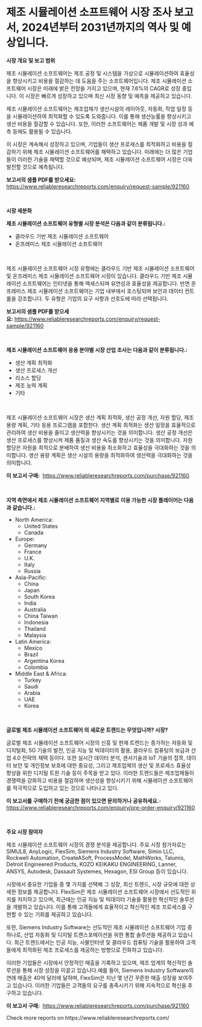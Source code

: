 <p><h1>제조 시뮬레이션 소프트웨어 시장 조사 보고서, 2024년부터 2031년까지의 역사 및 예상입니다.</h1></p><p><strong>시장 개요 및 보고 범위</strong></p>
<p><p>제조 시뮬레이션 소프트웨어는 제조 공정 및 시스템을 가상으로 시뮬레이션하여 효율성을 향상시키고 비용을 절감하는 데 도움을 주는 소프트웨어입니다. 제조 시뮬레이션 소프트웨어 시장은 미래에 밝은 전망을 가지고 있으며, 현재 7.6%의 CAGR로 성장 중입니다. 이 시장은 빠르게 성장하고 있으며 최신 시장 동향 및 예측을 제공하고 있습니다. </p><p>제조 시뮬레이션 소프트웨어는 제조업체가 생산시설의 레이아웃, 자동화, 작업 일정 등을 시뮬레이션하여 최적화할 수 있도록 도와줍니다. 이를 통해 생산능률을 향상시키고 생산 비용을 절감할 수 있습니다. 또한, 이러한 소프트웨어는 제품 개발 및 시장 성과 예측 등에도 활용될 수 있습니다. </p><p>이 시장은 계속해서 성장하고 있으며, 기업들이 생산 프로세스를 최적화하고 비용을 절감하기 위해 제조 시뮬레이션 소프트웨어를 채택하고 있습니다. 미래에는 더 많은 기업들이 이러한 기술을 채택할 것으로 예상되며, 제조 시뮬레이션 소프트웨어 시장은 더욱 발전할 것으로 예측됩니다.</p></p>
<p><strong>보고서의 샘플 PDF를 받으세요:</strong> <a href="https://www.reliableresearchreports.com/enquiry/request-sample/921160">https://www.reliableresearchreports.com/enquiry/request-sample/921160</a></p>
<p>&nbsp;</p>
<p><strong>시장 세분화</strong></p>
<p><strong>제조 시뮬레이션 소프트웨어 유형별 시장 분석은 다음과 같이 분류됩니다.:</strong></p>
<p><ul><li>클라우드 기반 제조 시뮬레이션 소프트웨어</li><li>온프레미스 제조 시뮬레이션 소프트웨어</li></ul></p>
<p>&nbsp;</p>
<p><p>제조 시뮬레이션 소프트웨어 시장 유형에는 클라우드 기반 제조 시뮬레이션 소프트웨어 및 온프레미스 제조 시뮬레이션 소프트웨어 시장이 있습니다. 클라우드 기반 제조 시뮬레이션 소프트웨어는 인터넷을 통해 액세스되며 유연성과 효율성을 제공합니다. 반면 온프레미스 제조 시뮬레이션 소프트웨어는 기업 내부에서 호스팅되며 보안과 데이터 컨트롤을 강조합니다. 두 유형은 기업의 요구 사항과 선호도에 따라 선택됩니다.</p></p>
<p><strong>보고서의 샘플 PDF를 받으세요:</strong>&nbsp;<a href="https://www.reliableresearchreports.com/enquiry/request-sample/921160">https://www.reliableresearchreports.com/enquiry/request-sample/921160</a></p>
<p>&nbsp;</p>
<p><strong> 제조 시뮬레이션 소프트웨어 응용 분야별 시장 산업 조사는 다음과 같이 분류됩니다.:</strong></p>
<p><ul><li>생산 계획 최적화</li><li>생산 프로세스 개선</li><li>리소스 할당</li><li>제조 능력 계획</li><li>기타</li></ul></p>
<p>&nbsp;</p>
<p><p>제조 시뮬레이션 소프트웨어 시장은 생산 계획 최적화, 생산 공정 개선, 자원 할당, 제조 용량 계획, 기타 응용 프로그램을 포함한다. 생산 계획 최적화는 생산 일정을 효율적으로 관리하여 생산 비용을 줄이고 생산력을 향상시키는 것을 의미합니다. 생산 공정 개선은 생산 프로세스를 향상시켜 제품 품질과 생산 속도를 향상시키는 것을 의미합니다. 자원 할당은 자원을 최적으로 분배하여 생산 비용을 최소화하고 효율성을 극대화하는 것을 의미합니다. 생산 용량 계획은 생산 시설의 용량을 최적화하여 생산력을 극대화하는 것을 의미합니다.</p></p>
<p><strong>이 보고서 구매:</strong>&nbsp; <a href="https://www.reliableresearchreports.com/purchase/921160">https://www.reliableresearchreports.com/purchase/921160</a></p>
<p>&nbsp;</p>
<p><strong>지역 측면에서 제조 시뮬레이션 소프트웨어 지역별로 이용 가능한 시장 플레이어는 다음과 같습니다.:</strong></p>
<p><ul>
    <li>
        North America:
        <ul>
            <li>United States</li>
            <li>Canada</li>
        </ul>
    </li>
    <li>
        Europe:
        <ul>
            <li>Germany</li>
            <li>France</li>
            <li>U.K.</li>
            <li>Italy</li>
            <li>Russia</li>
        </ul>
    </li>
    <li>
        Asia-Pacific:
        <ul>
            <li>China</li>
            <li>Japan</li>
            <li>South Korea</li>
            <li>India</li>
            <li>Australia</li>
            <li>China Taiwan</li>
            <li>Indonesia</li>
            <li>Thailand</li>
            <li>Malaysia</li>
        </ul>
    </li>
    <li>
        Latin America:
        <ul>
            <li>Mexico</li>
            <li>Brazil</li>
            <li>Argentina Korea</li>
            <li>Colombia</li>
        </ul>
    </li>
    <li>
        Middle East & Africa:
        <ul>
            <li>Turkey</li>
            <li>Saudi</li>
            <li>Arabia</li>
            <li>UAE</li>
            <li>Korea</li>
        </ul>
    </li>
    </ul></p>
<p>&nbsp;</p>
<p><strong>글로벌 제조 시뮬레이션 소프트웨어 의 새로운 트렌드는 무엇입니까? 시장?</strong></p>
<p><p>글로벌 제조 시뮬레이션 소프트웨어 시장의 신흥 및 현재 트렌드는 증가하는 자동화 및 디지털화, 5G 기술의 발전, 인공 지능 및 빅데이터의 활용, 클라우드 컴퓨팅의 보급과 산업 4.0 전략의 채택 등이다. 또한 실시간 데이터 분석, 센서기술과 IoT 기술의 접목, 데이터 보안 및 개인정보 보호에 대한 중요성, 그리고 제조업체의 생산 및 프로세스 효율성 향상을 위한 디지털 트윈 기술 등이 주목을 받고 있다. 이러한 트렌드들은 제조업체들이 경쟁력을 강화하고 비용을 절감하며 생산성을 향상시키기 위해 시뮬레이션 소프트웨어를 적극적으로 도입하고 있는 것으로 나타나고 있다.</p></p>
<p><strong>이 보고서를 구매하기 전에 궁금한 점이 있으면 문의하거나 공유하세요.</strong>- <a href="https://www.reliableresearchreports.com/enquiry/pre-order-enquiry/921160">https://www.reliableresearchreports.com/enquiry/pre-order-enquiry/921160</a></p>
<p>&nbsp;</p>
<p><strong>주요 시장 참여자</strong></p>
<p><p>제조 시뮬레이션 소프트웨어 시장의 경쟁 분석을 제공합니다. 주요 시장 참가자로는 SIMUL8, AnyLogic, FlexSim, Siemens Industry Software, Simio LLC, Rockwell Automation, CreateASoft, ProcessModel, MathWorks, Talumis, Detroit Engineered Products, KOZO KEIKAKU ENGINEERING, Lanner, ANSYS, Autodesk, Dassault Systemes, Hexagon, ESI Group 등이 있습니다.</p><p>시장에서 중요한 기업들 중 몇 가지를 선택해 그 성장, 최신 트렌드, 시장 규모에 대한 상세한 정보를 제공합니다. FlexSim은 제조 시뮬레이션 소프트웨어 시장에서 선도적인 위치를 차지하고 있으며, 최근에는 인공 지능 및 빅데이터 기술을 활용한 혁신적인 솔루션을 개발하고 있습니다. 이를 통해 고객들에게 효율적이고 혁신적인 제조 프로세스를 구현할 수 있는 기회를 제공하고 있습니다.</p><p>또한, Siemens Industry Software는 선도적인 제조 시뮬레이션 소프트웨어 기업 중 하나로, 산업 자동화 및 디지털 트랜스포메이션을 위한 통합 솔루션을 제공하고 있습니다. 최근 트렌드에서는 인공 지능, 사물인터넷 및 클라우드 컴퓨팅 기술을 활용하여 고객들에게 최적화된 제조 프로세스를 제공하는 방향으로 진화하고 있습니다.</p><p>이러한 기업들은 시장에서 안정적인 매출을 기록하고 있으며, 제조 업계의 혁신적인 솔루션을 통해 시장 성장을 이끌고 있습니다.예를 들어, Siemens Industry Software의 연례 매출은 40억 달러에 달하며, FlexSim은 지난 몇 년간 꾸준한 매출 성장을 보여주고 있습니다. 이러한 기업들은 고객들의 요구를 충족시키기 위해 지속적으로 혁신을 추구하고 있습니다.</p></p>
<p><strong>이 보고서 구매:</strong>&nbsp;&nbsp;<a href="https://www.reliableresearchreports.com/purchase/921160">https://www.reliableresearchreports.com/purchase/921160</a></p>
<p>Check more reports on https://www.reliableresearchreports.com/</p>
